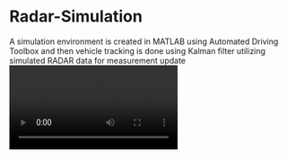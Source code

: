 # Radar-Simulation
A simulation environment is created in MATLAB using Automated Driving Toolbox and then vehicle tracking is  done using Kalman filter utilizing simulated RADAR data for measurement update
![Alt Text](https://github.com/curio-code/Radar-Simulation/blob/master/media/radar_edit_0.mp4)
